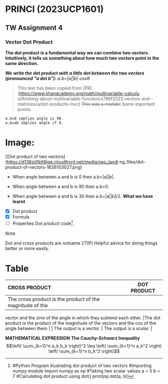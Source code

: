 # PRINCI (2023UCP1601)
## TW Assignment 4
### Vector Dot Product
**The dot product is a fundamental way we can combine two
vectors. Intuitively, it tells us something about how much two
vectors point in the same direction.**

***We write the dot product with a little dot between the two
vectors (pronounced "a dot b"):***
*a.b=|a||b| cosθ*
> This text has been copied from
[PR](https://www.khanacademy.org/math/multivariable-calculu
s/thinking-about-multivariable-function/x786f2022:vectors-and
-matrices/a/dot-products-mvc)
~~This was a mistake~~
Some important points:
```
a.b=0 implies angle is 90.
a.b=ab implies angle if 0.
```
# Image:
![Dot product of two
vectors](https://d138zd1ktt9iqe.cloudfront.net/media/seo_landi
ng_files/dot-product-of-vectors-1626103027.png)
- When angle between a and b is 0 then a.b=|a||b|.
* When angle between a and b is 90 then a.b=0.
+ When angle between a and b is 30 then a.b=|a||b|/2.
**What we have learnt**
- [X] Dot product
- [X] Formula
- [ ] Properties
Dot product code[^1].
[^1]: #Python Program illustrating dot product of two vectors
#Importing numpy module
import numpy as np
#Taking two scalar values
a = 5
b = 7
#Calculating dot product using dot()
print(np.dot(a, b))
> [!NOTE]
> Dot and cross products are notsame
> [!TIP]
> Helpful advice for doing things better or more easily.
# Table
| CROSS PRODUCT | DOT PRODUCT|
| :--- | :---: |
| The cross product is the product of the magnitude of the
vector and the sine of the angle in which they subtend each
other. |The dot product is the product of the magnitude of the
vectors and the cos of the angle between them |
| The output is a vector. | The output is a scalar. |


**MATHEMATICAL EXPRESSION**
**The Cauchy-Schwarz Inequality**
$$\left( \sum_{k=1}^n a_k b_k \right)^2 \leq \left( \sum_{k=1}^n
a_k^2 \right) \left( \sum_{k=1}^n b_k^2 \right)$$
